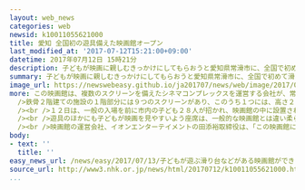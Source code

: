 ```yaml
---
layout: web_news
categories: web
newsid: k10011055621000
title: 愛知 全国初の遊具備えた映画館オープン
last_modified_at: '2017-07-12T15:21:00+09:00'
datetime: 2017年07月12日 15時21分
description: 子どもが映画に親しむきっかけにしてもらおうと愛知県常滑市に、全国で初めて滑り台やトランポリンの遊具を備えた映画館がオープンしました。
summary: 子どもが映画に親しむきっかけにしてもらおうと愛知県常滑市に、全国で初めて滑り台やトランポリンの遊具を備えた映画館がオープンしました。
image_url: https://newswebeasy.github.io/ja201707/news/web/image/2017/07/13/k10011055621000.jpg
more: この映画館は、複数のスクリーンを備えたシネマコンプレックスを運営する会社が、常滑市の大型ショッピングセンターの敷地内にオープンしました。<br /><br
  />鉄骨２階建ての施設の１階部分には９つのスクリーンがあり、このうち１つには、高さ２メートルほどの滑り台と７人の子どもが一緒に利用できるトランポリンが設置されています。<br
  /><br />１２日は、一般の入場を前に市内の子ども２８人が招かれ、映画館の中に設置された遊具で遊びました。５歳の女の子は、トランポリンに乗って飛び跳ねながら、「楽しい」と元気よく話していました。<br
  /><br />遊具のほかにも子どもが映画を見やすいよう座席は、一般的な映画館とは違い柔らかなクッションでできています。<br /><br />会社側によりますと、こうした映画館は、全国で初めてで、背景には、子どもがスマートフォンなどで１人で手軽に動画を見られるようになり、映画館を利用する機会が減るのではないかという危機感があるということです。<br
  /><br />映画館の運営会社、イオンエンターテイメントの田添裕取締役は、「この映画館に、子どもたちが訪れ映画に親しむきっかけになればうれしいです」と話していました。
body:
- text: ''
  title: ''
easy_news_url: /news/easy/2017/07/13/子どもが遊ぶ滑り台などがある映画館ができる/
source_url: http://www3.nhk.or.jp/news/html/20170712/k10011055621000.html
...
```

